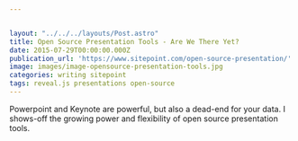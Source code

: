 ```yaml
---


layout: "../../../layouts/Post.astro"
title: Open Source Presentation Tools - Are We There Yet?
date: 2015-07-29T00:00:00.000Z
publication_url: 'https://www.sitepoint.com/open-source-presentation/'
image: images/image-opensource-presentation-tools.jpg
categories: writing sitepoint
tags: reveal.js presentations open-source
---
```


Powerpoint and Keynote are powerful, but also a dead-end for your data. I shows-off the growing power and flexibility of open source presentation tools.
